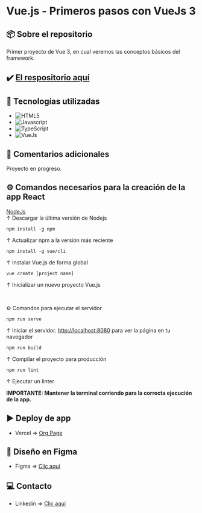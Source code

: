 # Vue.js - Primeros pasos con VueJs 3

## 📦 Sobre el repositorio
Primer proyecto de Vue 3, en cual veremos las conceptos básicos del framework.

## ✔️ [El respositorio aquí](https://github.com/K3yJey/org.git)

## 🔧 Tecnologías utilizadas
* ![HTML5](https://img.shields.io/badge/html5-%23E34F26.svg?style=for-the-badge&logo=html5&logoColor=white)
* ![Javascript](https://img.shields.io/badge/javascript-%23323330.svg?style=for-the-badge&logo=javascript&logoColor=%23F7DF1E)
* ![TypeScript](https://img.shields.io/badge/typescript-%23007ACC.svg?style=for-the-badge&logo=typescript&logoColor=white)
* ![VueJs](https://img.shields.io/badge/vue.js-%2335495e.svg?style=for-the-badge&logo=vuedotjs&logoColor=%234FC08D)

## 📌 Comentarios adicionales 
Proyecto en progreso.

## ⚙️ Comandos necesarios para la creación de la app React

[NodeJs](https://nodejs.org/) <br/>
↑ Descargar la última versión de Nodejs

``` console 
npm install -g npm
``` 
↑ Actualizar npm a la versión más reciente

``` console 
npm install -g vue/cli
``` 
↑ Instalar Vue.js de forma global

``` console 
vue create [project name]
``` 
↑ Inicializar un nuevo proyecto Vue.js

<br/>

⚙️ Comandos para ejecutar el servidor

``` console
npm run serve
```
↑ Iniciar el servidor. [http://localhost:8080](http://localhost:8080) para ver la página en tu navegador

``` console
npm run build
```
↑ Compilar el proyecto para producción

``` console
npm run lint
```
↑ Ejecutar un linter

**IMPORTANTE: Mantener la terminal corriendo para la correcta ejecución de la app.**

## ▶️ Deploy de app
* Vercel => [Org Page](https://org-k3yjey.vercel.app/)

## 🎨 Diseño en Figma
* Figma => [Clic aquí](https://www.figma.com/file/70l45ssEH6qBo9IYDe2nxe/Intro-a-React?node-id=134%3A128&t=7I0a4d3jWOfv6dHU-1)

## 💻 Contacto
* Linkedin => [Clic aquí](https://www.linkedin.com/in/k3yjey-dev/)